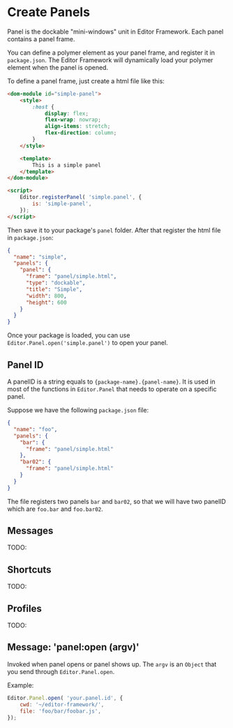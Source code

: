 # Create Panels

Panel is the dockable "mini-windows" unit in Editor Framework. Each panel contains a panel frame.

You can define a polymer element as your panel frame, and register it in `package.json`. The Editor Framework will dynamically load your polymer element when the panel is opened.

To define a panel frame, just create a html file like this:

```html
<dom-module id="simple-panel">
    <style>
        :host {
            display: flex;
            flex-wrap: nowrap;
            align-items: stretch;
            flex-direction: column;
        }
    </style>

    <template>
        This is a simple panel
    </template>
</dom-module>

<script>
    Editor.registerPanel( 'simple.panel', {
        is: 'simple-panel',
    });
</script>
```

Then save it to your package's `panel` folder. After that register the html file in `package.json`:

```json
{
  "name": "simple",
  "panels": {
    "panel": {
      "frame": "panel/simple.html",
      "type": "dockable",
      "title": "Simple",
      "width": 800,
      "height": 600
    }
  }
}
```

Once your package is loaded, you can use `Editor.Panel.open('simple.panel')` to open your panel.

## Panel ID

A panelID is a string equals to `{package-name}.{panel-name}`. It is used in most of the functions in `Editor.Panel` that needs to operate on a specific panel.

Suppose we have the following `package.json` file:

```json
{
  "name": "foo",
  "panels": {
    "bar": {
      "frame": "panel/simple.html"
    },
    "bar02": {
      "frame": "panel/simple.html"
    }
  }
}
```

The file registers two panels `bar` and `bar02`, so that we will have two panelID which are `foo.bar` and `foo.bar02`.

## Messages

TODO:


## Shortcuts

TODO:

## Profiles

TODO:

## Message: 'panel:open (argv)'

Invoked when panel opens or panel shows up. The `argv` is an `Object` that you send through `Editor.Panel.open`.

Example:

```javascript
Editor.Panel.open( 'your.panel.id', {
    cwd: '~/editor-framework/',
    file: 'foo/bar/foobar.js',
});
```

